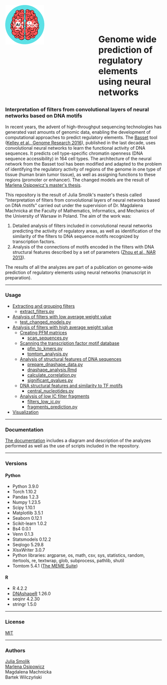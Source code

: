 <img align="left" src="./logo.png" width="25%"> <h1 style="margin-left:300px;"> <br> <br> Genome wide prediction of regulatory <br> elements using neural networks

### Interpretation of filters from convolutional layers of neural networks based on DNA motifs

In recent years, the advent of high-throughput sequencing technologies has generated vast amounts of genomic data, enabling the development of computational approaches to predict regulatory elements. The [Basset](https://github.com/davek44/Basset) tool ([Kelley et al., Genome Research 2016](https://genome.cshlp.org/content/26/7/990)), published in the last decade, uses convolutional neural networks to learn the functional activity of DNA sequences. It predicts cell type-specific chromatin openness (DNA sequence accessibility) in 164 cell types. The architecture of the neural network from the Basset tool has been modified and adapted to the problem of identifying the regulatory activity of regions of the genome in one type of tissue (human brain tumor tissue), as well as assigning functions to these regions (promoter or enhancer). The changed models are the result of [Marlena Osipowicz's master's thesis](https://github.com/marnifora/magisterka).

This repository is the result of Julia Smolik's master's thesis called "Interpretation of filters from convolutional layers of neural networks based on DNA motifs" carried out under the supervision of Dr. Magdalena Machnicka at the Faculty of Mathematics, Informatics, and Mechanics of the University of Warsaw in Poland. The aim of the work was:
1. Detailed analysis of filters included in convolutional neural networks predicting the activity of regulatory areas, as well as identification of the similarity of the filters to DNA sequence motifs recognized by transcription factors.
2. Analysis of the connections of motifs encoded in the filters with DNA structural features described by a set of parameters ([Zhou et al., NAR 2013](https://academic.oup.com/nar/article/41/W1/W56/1105326)).

The results of all the analyzes are part of a publication on genome-wide prediction of regulatory elements using neural networks (manuscript in preparation).

---------------------------------------------------------------------------------------------------
### Usage
- [Extracting and grouping filters](usage/extract_filters.md)
  - [extract_filters.py](usage/extract_filters.md#extract_filters.py)
- [Analysis of filters with low average weight value](usage/low_average.md)
  - [test_changed_models.py](usage/low_average.md#test_changed_models.py)
- [Analysis of filters with high average weight value](usage/high_average.md)
  - [Creating PFM matrices](usage/high_average.md#pfm_matrices)
    - [scan_sequences.py](usage/high_average.md#scan_sequences.py)
  - [Scanning the transcription factor motif database](usage/high_average.md#tomtom)
    - [pfm_to_kmers.py](usage/high_average.md#pfm_to_kmers.py)
    - [tomtom_analysis.py](usage/high_average.md#tomtom_analysis.py)
  - [Analysis of structural features of DNA sequences](usage/high_average.md#dnashape)
    - [prepare_dnashape_data.py](usage/high_average.md#prepare_dnashape_data.py)
    - [dnashape_analysis.Rmd](usage/high_average.md#dnashape_analysis.Rmd)
    - [calculate_correlation.py](usage/high_average.md#calculate_correlation.py)
    - [significant_qvalues.py](usage/high_average.md#significant_qvalues.py)
  - [DNA structural features and similarity to TF motifs](usage/high_average.md#dna_motifs)
    - [central_nucleotides.py](usage/high_average.md#central_nucleotides.py)
  - [Analysis of low IC filter fragments](usage/high_average.md#low_ic.md)
    - [filters_low_ic.py](usage/high_average.md#filters_low_ic.py)
    - [fragments_prediction.py](usage/high_average.md#fragments_prediction.py)
- [Visualization](usage/visualization.md)


---------------------------------------------------------------------------------------------------
### Documentation

[The documentation](documentation.pdf) includes a diagram and description of the analyzes performed as well as the use of scripts included in the repository.

---------------------------------------------------------------------------------------------------
### Versions

#### Python
* Python 3.9.0
* Torch 1.10.2
* Pandas 1.2.3
* Numpy 1.23.5
* Scipy 1.10.1
* Matplotlib 3.5.1
* Seaborn 0.12.1
* Scikit-learn 1.0.2
* Bs4 0.0.1
* Venn 0.1.3
* Statsmodels 0.12.2
* Seqlogo 5.29.8
* XlsxWriter 3.0.7
* Python libraries: argparse, os, math, csv, sys, statistics, random, itertools, re, textwrap, glob, subprocess, pathlib, shutil
* Tomtom 5.4.1 ([The MEME Suite](https://meme-suite.org/meme/doc/download.html))

#### R
* R 4.2.2
* [DNAshapeR](https://bioconductor.org/packages/release/bioc/html/DNAshapeR.html) 1.26.0
* seqinr 4.2.30
* stringr 1.5.0

---------------------------------------------------------------------------------------------------
### License
[MIT](https://choosealicense.com/licenses/mit/)

---------------------------------------------------------------------------------------------------
### Authors
[Julia Smolik](https://github.com/juliasmolik) <br>
[Marlena Osipowicz](https://github.com/marnifora) <br>
Magdalena Machnicka <br>
Bartek Wilczyński
